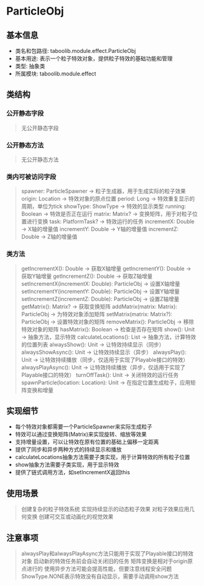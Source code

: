# ParticleObj

## 基本信息
- 类名和包路径: taboolib.module.effect.ParticleObj
- 基本用途: 表示一个粒子特效对象，提供粒子特效的基础功能和管理
- 类型: 抽象类
- 所属模块: taboolib.module.effect

## 类结构

### 公开静态字段
> 无公开静态字段

### 公开静态方法
> 无公开静态方法

### 类内可被访问字段
> spawner: ParticleSpawner -> 粒子生成器，用于生成实际的粒子效果
> origin: Location -> 特效对象的原点位置
> period: Long -> 特效重复显示的周期，单位为tick
> showType: ShowType -> 特效的显示类型
> running: Boolean -> 特效是否正在运行
> matrix: Matrix? -> 变换矩阵，用于对粒子位置进行变换
> task: PlatformTask? -> 特效运行的任务
> incrementX: Double -> X轴的增量值
> incrementY: Double -> Y轴的增量值
> incrementZ: Double -> Z轴的增量值

### 类方法
> getIncrementX(): Double -> 获取X轴增量
> getIncrementY(): Double -> 获取Y轴增量
> getIncrementZ(): Double -> 获取Z轴增量
> setIncrementX(incrementX: Double): ParticleObj -> 设置X轴增量
> setIncrementY(incrementY: Double): ParticleObj -> 设置Y轴增量
> setIncrementZ(incrementZ: Double): ParticleObj -> 设置Z轴增量
> getMatrix(): Matrix? -> 获取变换矩阵
> addMatrix(matrix: Matrix): ParticleObj -> 为特效对象添加矩阵
> setMatrix(matrix: Matrix?): ParticleObj -> 设置特效对象的矩阵
> removeMatrix(): ParticleObj -> 移除特效对象的矩阵
> hasMatrix(): Boolean -> 检查是否存在矩阵
> show(): Unit -> 抽象方法，显示特效
> calculateLocations(): List<Location> -> 抽象方法，计算特效的位置列表
> alwaysShow(): Unit -> 让特效持续显示（同步）
> alwaysShowAsync(): Unit -> 让特效持续显示（异步）
> alwaysPlay(): Unit -> 让特效持续播放（同步，仅适用于实现了Playable接口的特效）
> alwaysPlayAsync(): Unit -> 让特效持续播放（异步，仅适用于实现了Playable接口的特效）
> turnOffTask(): Unit -> 关闭特效的运行任务
> spawnParticle(location: Location): Unit -> 在指定位置生成粒子，应用矩阵变换和增量

## 实现细节
- 每个特效对象都需要一个ParticleSpawner来实际生成粒子
- 特效可以通过变换矩阵(Matrix)来实现旋转、缩放等效果
- 支持增量设置，可以让特效在原有位置的基础上偏移一定距离
- 提供了同步和异步两种方式的持续显示和播放
- calculateLocations抽象方法需要子类实现，用于计算特效的所有粒子位置
- show抽象方法需要子类实现，用于显示特效
- 提供了链式调用方法，如setIncrementX返回this

## 使用场景
> 创建复杂的粒子特效系统
> 实现持续显示的动态粒子效果
> 对粒子效果应用几何变换
> 创建可交互或动画化的视觉效果

## 注意事项
> alwaysPlay和alwaysPlayAsync方法只能用于实现了Playable接口的特效对象
> 启动新的特效任务前会自动关闭旧的任务
> 矩阵变换是相对于origin原点进行的
> 使用异步方法可能会提高性能，但要注意线程安全问题
> ShowType.NONE表示特效没有自动显示，需要手动调用show方法
